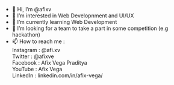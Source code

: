 - 👋 Hi, I’m @afixv
- 👀 I’m interested in Web Developnment and UI/UX
- 🌱 I’m currently learning Web Development
- 💞️ I’m looking for a team to take a part in some competition (e.g hackathon)
- 📫 How to reach me : <br/>
      Instagram : @afi.xv <br/>
      Twitter : @afixve <br/>
      Facebook : Afix Vega Praditya <br/>
      YouTube : Afix Vega <br/>
      LinkedIn : linkedin.com/in/afix-vega/ 
      

<!---
afixv/afixv is a ✨ special ✨ repository because its `README.md` (this file) appears on your GitHub profile.
You can click the Preview link to take a look at your changes.
--->
